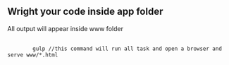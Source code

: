 <h2>Wright your code inside app folder</h2>
<p>All output will appear inside www folder</p>
<pre>
    <code>
        gulp //this command will run all task and open a browser and serve www/*.html
    </code>
</pre>
